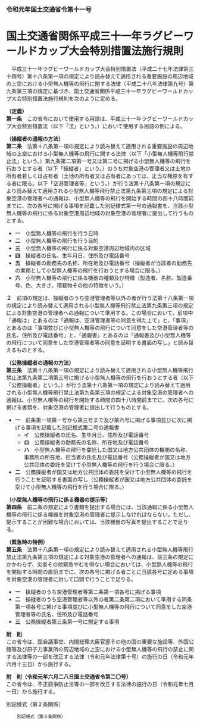 ### 令和元年国土交通省令第十一号  
# 国土交通省関係平成三十一年ラグビーワールドカップ大会特別措置法施行規則  
　平成三十一年ラグビーワールドカップ大会特別措置法（平成二十七年法律第三十四号）第十八条第一項の規定により読み替えて適用される重要施設の周辺地域の上空における小型無人機等の飛行に関する法律（平成二十八年法律第九号）第九条第三項の規定に基づき、国土交通省関係平成三十一年ラグビーワールドカップ大会特別措置法施行規則を次のように定める。  
  
**（定義）**  
**第一条**　この省令において使用する用語は、平成三十一年ラグビーワールドカップ大会特別措置法（以下「法」という。）において使用する用語の例による。  
  
**（操縦者の通報の方法）**  
**第二条**　法第十八条第一項の規定により読み替えて適用される重要施設の周辺地域の上空における小型無人機等の飛行に関する法律（以下「小型無人機等飛行禁止法」という。）第九条第二項第一号又は第二号に掲げる小型無人機等の飛行を行おうとする者（以下「操縦者」という。）のうち対象空港の管理者又は土地の所有者若しくは占有者（土地の所有者又は占有者にあっては、正当な権原を有する者に限る。以下「空港管理者等」という。）が行う法第十八条第一項の規定により読み替えて適用される小型無人機等飛行禁止法第九条第三項の規定による対象空港の管理者への通報は、小型無人機等の飛行を開始する時間の四十八時間前までに、次の各号に掲げる事項を記載した別記様式第一号の通報書を、当該小型無人機等の飛行に係る対象空港周辺地域の対象空港の管理者に提出して行うものとする。  
* **一**　小型無人機等の飛行を行う日時  
* **二**　小型無人機等の飛行を行う目的  
* **三**　小型無人機等の飛行に係る対象空港周辺地域内の区域  
* **四**　操縦者の氏名、生年月日、住所及び電話番号  
* **五**　操縦者の勤務先の名称、所在地及び電話番号（操縦者が当該者の勤務先の業務として小型無人機等の飛行を行おうとする場合に限る。）  
* **六**　小型無人機等の飛行に係る機器の種類及び特徴（製造者、名称、製造番号、色、大きさ、積載物その他の特徴をいう。）  
  
**２**　前項の規定は、操縦者のうち空港管理者等以外の者が行う法第十八条第一項の規定により読み替えて適用される小型無人機等飛行禁止法第九条第三項の規定による対象空港の管理者への通報について準用する。この場合において、前項中「通報は」とあるのは「通報は、空港管理者等の同意を得た上で」と、「事項」とあるのは「事項並びに小型無人機等の飛行について同意をした空港管理者等の氏名、住所及び電話番号」と、「通報書」とあるのは「通報書及び小型無人機等の飛行について同意をした空港管理者等の同意を証明する書面の写し」と読み替えるものとする。  
  
**（公務操縦者の通報の方法）**  
**第三条**　法第十八条第一項の規定により読み替えて適用される小型無人機等飛行禁止法第九条第二項第三号に掲げる小型無人機等の飛行を行おうとする者（以下「公務操縦者」という。）が行う法第十八条第一項の規定により読み替えて適用される小型無人機等飛行禁止法第九条第三項の規定による対象空港の管理者への通報は、小型無人機等の飛行を開始する時間の四十八時間前までに、次の各号に掲げる書類を、対象空港の管理者に提出して行うものとする。  
* **一**　前条第一項第一号から第三号まで及び第六号に掲げる事項並びに次に掲げる事項を記載した別記様式第二号の通報書  
	* **イ**　公務操縦者の氏名、生年月日、住所及び電話番号  
	* **ロ**　公務操縦者の勤務先の名称、所在地及び電話番号  
	* **ハ**　小型無人機等の飛行を委託した国又は地方公共団体の機関の名称、事務所の所在地、担当者の氏名及び電話番号（公務操縦者が国又は地方公共団体の委託を受けて小型無人機等の飛行を行う場合に限る。）  
* **二**　公務操縦者が国又は地方公共団体の委託を受けて小型無人機等の飛行を行うことを証明する書面の写し（公務操縦者が国又は地方公共団体の委託を受けて小型無人機等の飛行を行う場合に限る。）  
  
**（小型無人機等の飛行に係る機器の提示等）**  
**第四条**　前二条の規定により書類を提出する場合には、当該通報に係る小型無人機等の飛行に係る機器を対象空港の管理者に提示しなければならない。ただし、提示することが困難な場合においては、当該機器の写真を提出することで足りる。  
  
**（緊急時の特例）**  
**第五条**　法第十八条第一項の規定により読み替えて適用される小型無人機等飛行禁止法第九条第三項の規定による対象空港の管理者への通報は、前三条の規定にかかわらず、災害その他緊急やむを得ない場合においては、小型無人機等の飛行を開始する時間の直前までに、次の各号に掲げる者ごとに当該各号に定める事項を対象空港の管理者に対して口頭で行うことで足りる。  
* **一**　操縦者のうち空港管理者等第二条第一項各号に掲げる事項  
* **二**　操縦者のうち空港管理者等以外の者第二条第二項において準用する同条第一項各号に掲げる事項並びに小型無人機等の飛行について同意をした空港管理者等の氏名、住所及び電話番号  
* **三**　公務操縦者第三条第一号に規定する事項  
  
**附　則**  
この省令は、国会議事堂、内閣総理大臣官邸その他の国の重要な施設等、外国公館等及び原子力事業所の周辺地域の上空における小型無人機等の飛行の禁止に関する法律等の一部を改正する法律（令和元年法律第十号）の施行の日（令和元年六月十三日）から施行する。  
  
**附　則（令和元年六月二八日国土交通省令第二〇号）**  
この省令は、不正競争防止法等の一部を改正する法律の施行の日（令和元年七月一日）から施行する。  
  
別記様式（第２条関係）  

          
        
          
        別記様式（第３条関係）  

          
        
          
        